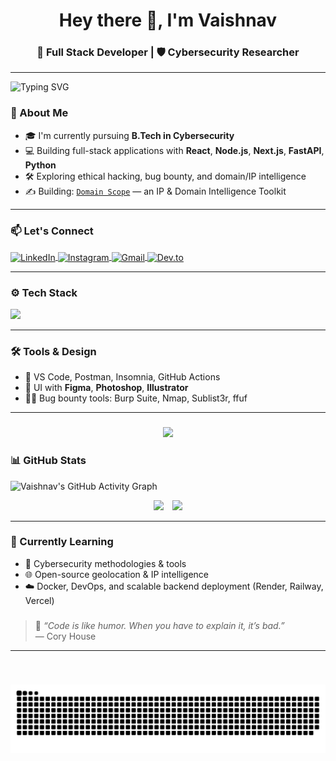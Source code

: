 <h1 align="center">Hey there 👋, I'm Vaishnav</h1>
<h3 align="center">🚀 Full Stack Developer | 🛡️ Cybersecurity Researcher </h3>



---
<p align="left">
  <img src="https://readme-typing-svg.demolab.com?font=Fira+Code&pause=1000&color=34D399&vCenter=true&width=435&lines=Full+Stack+Developer;Cybersecurity+Researcher;Open+Source+Contributor;javascript+%26+python" alt="Typing SVG" />
</p>


### 🌱 About Me

- 🎓 I'm currently pursuing **B.Tech in Cybersecurity**
- 💻 Building full-stack applications with **React**, **Node.js**, **Next.js**, **FastAPI**, **Python**
- 🛠️ Exploring ethical hacking, bug bounty, and domain/IP intelligence
- ✍️ Building: [`Domain Scope`](https://github.com/vaishnav4281/Domain-scope) — an IP & Domain Intelligence Toolkit

---

### 📫 Let's Connect

<p align="left">
  <a href="https://linkedin.com/in/vaishnav-k-5a15a527b" target="blank">
    <img align="center" src="https://skillicons.dev/icons?i=linkedin" alt="LinkedIn" />
  </a>
  <a href="https://instagram.com/_vaishnav_k_" target="blank">
    <img align="center" src="https://skillicons.dev/icons?i=instagram" alt="Instagram" />
  </a>
  <a href="mailto:k.vaishnav.ae@gmail.com" target="blank">
    <img align="center" src="https://skillicons.dev/icons?i=gmail" alt="Gmail" />
  </a>
  <a href="https://dev.to/vaishnav_k" target="blank">
    <img align="center" src="https://skillicons.dev/icons?i=devto" alt="Dev.to" />
  </a>
</p>

---

### ⚙️ Tech Stack

<p align="left">
  <img src="https://skillicons.dev/icons?i=react,nextjs,nodejs,express,ts,js,py,fastapi,mongodb,html,css,tailwind,docker,git,linux,figma" />
</p>

---

### 🛠️ Tools & Design

- 🧰 VS Code, Postman, Insomnia, GitHub Actions
- 🧱 UI with **Figma**, **Photoshop**, **Illustrator**
- 🕵️‍♂️ Bug bounty tools: Burp Suite, Nmap, Sublist3r, ffuf

---
###

<div align="center">
  <img height="400" src="https://media1.tenor.com/m/ijLGljdt9BAAAAAd/are-you-trying-to-recruit-me-recruit.gif"  />
</div>

###

### 📊 GitHub Stats
![Vaishnav's GitHub Activity Graph](https://github-readme-activity-graph.vercel.app/graph?username=vaishnav4281&theme=react-dark)
<p align="center">
  <img src="https://github-readme-streak-stats.herokuapp.com?user=vaishnav4281&theme=tokyonight" width="47%" style="margin-right: 10px;" />
  <img src="https://github-readme-stats.vercel.app/api/top-langs/?username=vaishnav4281&layout=compact&theme=tokyonight" width="47%" />
</p>

---

### 🧠 Currently Learning

- 🔐 Cybersecurity methodologies & tools
- 🌐 Open-source geolocation & IP intelligence
- ☁️ Docker, DevOps, and scalable backend deployment (Render, Railway, Vercel)

###


###

> 💬 _“Code is like humor. When you have to explain it, it’s bad.”_  
> — Cory House

---
###
<br>

<p align="center">
  <img src="https://raw.githubusercontent.com/Platane/snk/output/github-contribution-grid-snake.svg" alt="snake animation" />
</p> 
